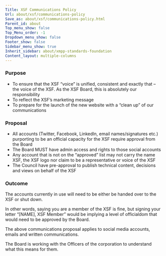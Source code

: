 ```yaml
---
Title: XSF Communications Policy
Url: about/xsf/communications-policy
Save_as: about/xsf/communications-policy.html
Parent_id: about
Top_menu_show: false
Top_Menu_order: -1
Dropdown_menu_show: false
Footer_show: false
Sidebar_menu_show: true
Inherit_sidebar: about/xmpp-standards-foundation
Content_layout: multiple-columns
---
```


### Purpose

- To ensure that the XSF “voice” is unified, consistent and exactly that – the voice of the XSF. As the XSF Board, this is absolutely our responsibility
- To reflect the XSF’s marketing message
- To prepare for the launch of the new website with a “clean up” of our communications

### Proposal

- All accounts (Twitter, Facebook, LinkedIn, email names/signatures etc.) purporting to be an official capacity for the XSF require approval from the Board
- The Board MUST have admin access and rights to those social accounts
- Any account that is not on the “approved” list may not carry the name XSF, the XSF logo nor claim to be a representative or voice of the XSF
- The Council have pre-approval to publish technical content, decisions and views on behalf of the XSF

### Outcome

The accounts currently in use will need to be either be handed over to the XSF or shut down.

In other words, saying you are a member of the XSF is fine, but signing your letter “[NAME], XSF Member” would be implying a level of officialdom that would need to be approved by the Board.

The above communications proposal applies to social media accounts, emails and written communications.

The Board is working with the Officers of the corporation to understand what this means for them.
